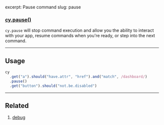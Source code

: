 excerpt: Pause command
slug: pause

### [cy.pause()](#usage)

`cy.pause` will stop command execution and allow you the ability to interact with your app, resume commands when you're ready, or step into the next command.

***

## Usage

```javascript
cy
  .get("a").should("have.attr", "href").and("match", /dashboard/)
  .pause()
  .get("button").should("not.be.disabled")
```

***

## Related
1. [debug](/v1.0/docs/debug)